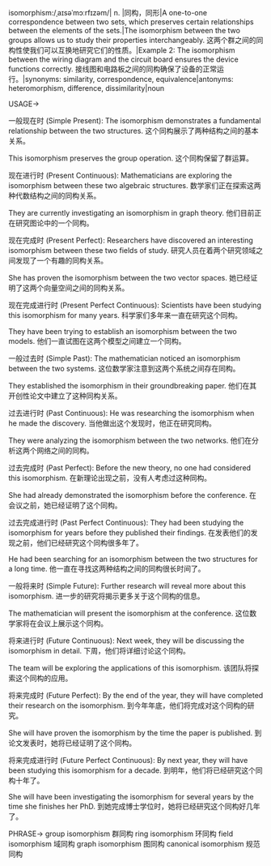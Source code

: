 isomorphism:/ˌaɪsəˈmɔːrfɪzəm/| n. |同构，同形|A one-to-one correspondence between two sets, which preserves certain relationships between the elements of the sets.|The isomorphism between the two groups allows us to study their properties interchangeably. 这两个群之间的同构性使我们可以互换地研究它们的性质。|Example 2:  The isomorphism between the wiring diagram and the circuit board ensures the device functions correctly.  接线图和电路板之间的同构确保了设备的正常运行。|synonyms:  similarity, correspondence, equivalence|antonyms:  heteromorphism, difference, dissimilarity|noun


USAGE->

一般现在时 (Simple Present):
The isomorphism demonstrates a fundamental relationship between the two structures.  这个同构展示了两种结构之间的基本关系。

This isomorphism preserves the group operation. 这个同构保留了群运算。


现在进行时 (Present Continuous):
Mathematicians are exploring the isomorphism between these two algebraic structures.  数学家们正在探索这两种代数结构之间的同构关系。

They are currently investigating an isomorphism in graph theory.  他们目前正在研究图论中的一个同构。


现在完成时 (Present Perfect):
Researchers have discovered an interesting isomorphism between these two fields of study. 研究人员在着两个研究领域之间发现了一个有趣的同构关系。

She has proven the isomorphism between the two vector spaces. 她已经证明了这两个向量空间之间的同构关系。


现在完成进行时 (Present Perfect Continuous):
Scientists have been studying this isomorphism for many years. 科学家们多年来一直在研究这个同构。

They have been trying to establish an isomorphism between the two models.  他们一直试图在这两个模型之间建立一个同构。


一般过去时 (Simple Past):
The mathematician noticed an isomorphism between the two systems.  这位数学家注意到这两个系统之间存在同构。

They established the isomorphism in their groundbreaking paper.  他们在其开创性论文中建立了这种同构关系。


过去进行时 (Past Continuous):
He was researching the isomorphism when he made the discovery.  当他做出这个发现时，他正在研究同构。

They were analyzing the isomorphism between the two networks. 他们在分析这两个网络之间的同构。


过去完成时 (Past Perfect):
Before the new theory, no one had considered this isomorphism. 在新理论出现之前，没有人考虑过这种同构。

She had already demonstrated the isomorphism before the conference. 在会议之前，她已经证明了这个同构。


过去完成进行时 (Past Perfect Continuous):
They had been studying the isomorphism for years before they published their findings.  在发表他们的发现之前，他们已经研究这个同构很多年了。

He had been searching for an isomorphism between the two structures for a long time.  他一直在寻找这两种结构之间的同构很长时间了。


一般将来时 (Simple Future):
Further research will reveal more about this isomorphism.  进一步的研究将揭示更多关于这个同构的信息。

The mathematician will present the isomorphism at the conference. 这位数学家将在会议上展示这个同构。


将来进行时 (Future Continuous):
Next week, they will be discussing the isomorphism in detail.  下周，他们将详细讨论这个同构。

The team will be exploring the applications of this isomorphism. 该团队将探索这个同构的应用。


将来完成时 (Future Perfect):
By the end of the year, they will have completed their research on the isomorphism. 到今年年底，他们将完成对这个同构的研究。

She will have proven the isomorphism by the time the paper is published. 到论文发表时，她将已经证明了这个同构。


将来完成进行时 (Future Perfect Continuous):
By next year, they will have been studying this isomorphism for a decade. 到明年，他们将已经研究这个同构十年了。

She will have been investigating the isomorphism for several years by the time she finishes her PhD. 到她完成博士学位时，她将已经研究这个同构好几年了。



PHRASE->
group isomorphism 群同构
ring isomorphism 环同构
field isomorphism 域同构
graph isomorphism 图同构
canonical isomorphism  规范同构
